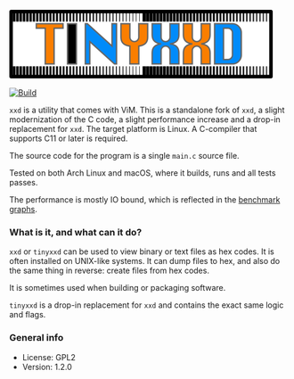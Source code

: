 ![tinyxxd](img/tinyxxd.png)

[![Build](https://github.com/xyproto/tinyxxd/actions/workflows/ci.yml/badge.svg)](https://github.com/xyproto/tinyxxd/actions/workflows/ci.yml)

`xxd` is a utility that comes with ViM. This is a standalone fork of `xxd`, a slight modernization of the C code, a slight performance increase and a drop-in replacement for `xxd`. The target platform is Linux. A C-compiler that supports C11 or later is required.

The source code for the program is a single `main.c` source file.

Tested on both Arch Linux and macOS, where it builds, runs and all tests passes.

The performance is mostly IO bound, which is reflected in the [benchmark graphs](benchmark_results.md).

### What is it, and what can it do?

`xxd` or `tinyxxd` can be used to view binary or text files as hex codes. It is often installed on UNIX-like systems. It can dump files to hex, and also do the same thing in reverse: create files from hex codes.

It is sometimes used when building or packaging software.

`tinyxxd` is a drop-in replacement for `xxd` and contains the exact same logic and flags.

### General info

* License: GPL2
* Version: 1.2.0

